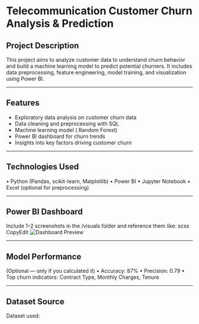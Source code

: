 # Telecommunication Customer Churn Analysis & Prediction
## Project Description
This project aims to analyze customer data to understand churn behavior and build a machine learning model to predict potential churners. It includes data preprocessing, feature engineering, model training, and visualization using Power BI.
________________________________________

## Features
- Exploratory data analysis on customer churn data
- Data cleaning and preprocessing with SQL
-	Machine learning model ( Random Forest)
-	Power BI dashboard for churn trends
-	Insights into key factors driving customer churn
________________________________________
## Technologies Used
•	Python (Pandas, scikit-learn, Matplotlib)
•	Power BI
•	Jupyter Notebook
•	Excel (optional for preprocessing)
________________________________________
## Power BI Dashboard
Include 1–2 screenshots in the /visuals folder and reference them like:
scss
CopyEdit
![Dashboard Preview](visuals/dashboard_sample.png)
________________________________________
## Model Performance
(Optional — only if you calculated it)
•	Accuracy: 87%
•	Precision: 0.79
•	Top churn indicators: Contract Type, Monthly Charges, Tenure
________________________________________
## Dataset Source
Dataset used: 

